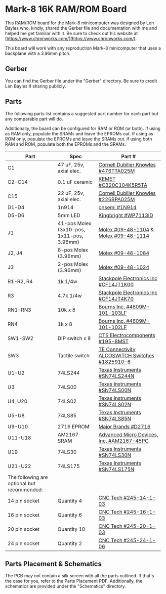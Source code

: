 # Mark-8 16K RAM/ROM Board

This RAM/ROM board for the Mark-8 minicomputer was designed by Len Bayles who, kindly, shared the Gerber file and documentation with me and helped me get familiar with it. Be sure to check out his website at [https://www.chronworks.com/](https://www.chronworks.com/).

This board will work with any reproduction Mark-8 minicomputer that uses a backplane with a 3.96mm pitch.

## Gerber

You can find the Gerber file under the "Gerber" directory. Be sure to credit Len Bayles if sharing publicly.

## Parts

The following parts list contains a suggested part number for each part but any comparable part will do.

Additionally, the board can be configured for RAM or ROM (or both). If using as RAM only, populate the SRAMs and leave the EPROMs out. If using as ROM only, populate the EPROMs and leave the SRAMs out. If using both RAM and ROM, populate both the EPROMs and the SRAMs.

| Part       | Spec        | Part #                   |
| ---------- | ----------- | ------------------------ |
| C1         | 47 uF, 25v, axial elec.  | [Cornell Dubilier Knowles #476TTA025M](https://www.digikey.com/en/products/detail/cornell-dubilier-knowles/476TTA025M/5412827) |
| C2-C14     | 0.1 uF ceramic    | [KEMET #C320C104K5R5TA](https://www.digikey.com/en/products/detail/kemet/C320C104K5R5TA/818040) |
| C15        | 22 uF, 25v, axial elec.  | [Cornell Dubilier Knowles #226BPA025M](https://www.digikey.com/en/products/detail/cornell-dubilier-knowles/226BPA025M/5411600) |
| D1-D4      | 1n914       | [onsemi #1N914](https://www.digikey.com/en/products/detail/onsemi/1N914/978749) |
| D5-D6      | 5mm LED     | [Kingbright #WP7113ID](https://www.digikey.com/en/products/detail/kingbright/WP7113ID/1747663) |
| J1         | 41-pos Molex (3x10-pos, 1x11-pos, 3.96mm) | [Molex #09-48-1104](https://www.digikey.com/en/products/detail/molex/0009481104/863329) & [Molex #09-48-1114](https://www.digikey.com/en/products/detail/molex/0009481114/863330) |
| J2, J4     | 8-pos Molex (3.96mm) | [Molex #09-48-1084](https://www.digikey.com/en/products/detail/molex/0009481084/863327) |
| J3         | 2-pos Molex (3.96mm) | [Molex #09-48-1024](https://www.digikey.com/en/products/detail/molex/0009481024/863321) |
| R1-R2, R4  | 1k 1/4w     | [Stackpole Electronics Inc #CF14JT1K00](https://www.digikey.com/en/products/detail/stackpole-electronics-inc/CF14JT1K00/1741314) |
| R3         | 4.7k 1/4w   | [Stackpole Electronics Inc #CF14JT4K70](https://www.digikey.com/en/products/detail/stackpole-electronics-inc/CF14JT4K70/1741428) |
| RN1-RN3    | 10k x 8     | [Bourns Inc. #4609M-101-103LF](https://www.digikey.com/en/products/detail/bourns-inc/4609M-101-103LF/3787785) |
| RN4        | 1k x 8      | [Bourns Inc. #4609M-101-102LF](https://www.digikey.com/en/products/detail/bourns-inc/4609M-101-102LF/3787784) |
| SW1-SW2    | DIP switch x 8 | [CTS Electrocomponents #195-8MST](https://www.digikey.com/en/products/detail/cts-electrocomponents/195-8MST/90523) |
| SW3        | Tactile switch | [TE Connectivity ALCOSWITCH Switches #1825910-6](https://www.digikey.com/en/products/detail/te-connectivity-alcoswitch-switches/1825910-6/1632536) |
| U1-U2      | 74LS244 | [Texas Instruments #SN74LS244N](https://www.digikey.com/en/products/detail/texas-instruments/SN74LS244N/277299) |
| U3         | 74LS00     | [Texas Instruments #SN74LS00N](https://www.digikey.com/en/products/detail/texas-instruments/SN74LS00N/277272) |
| U4, U20    | 74LS02     | [Texas Instruments #SN74LS02N](https://www.digikey.com/en/products/detail/texas-instruments/SN74LS02N/277273) |
| U5-U8      | 74LS85     | [Texas Instruments #SN74LS85N](https://www.digikey.com/en/products/detail/texas-instruments/SN74LS85N/563035) |
| U9-U10     | 2716 EPROM | [Major Brands #D2716](https://www.jameco.com/z/D2716-Major-Brands-IC-2716-EPROM-16K-Bit-450ns-NMOS-UV-Erasable-and-Electrically-Programmable-EPROM_40002.html) |
| U11-U18    | AM2167 SRAM  | [Advanced Micro Devices, Inc. #AM2167-45PC](https://specialtypartsinc.com/products/1-pc-am2167-45pc-amd-standard-sram-16kx1-40ns-nmos-pdip20) |
| U19        | 74LS30     | [Texas Instruments #SN74LS30N](https://www.digikey.com/en/products/detail/texas-instruments/SN74LS30N/377726) |
| U21-U22    | 74LS175    | [Texas Instruments #SN74LS175N](https://www.digikey.com/en/products/detail/texas-instruments/SN74LS175N/277294) |
| The following are optional but recommended: |
| 14 pin socket  | Quantity 4 | [CNC Tech #245-14-1-03](https://www.digikey.com/en/products/detail/cnc-tech/245-14-1-03/3441580) |
| 16 pin socket  | Quantity 6 | [CNC Tech #245-16-1-03](https://www.digikey.com/en/products/detail/cnc-tech/245-16-1-03/3441581) |
| 20 pin socket  | Quantity 10 | [CNC Tech #245-20-1-03](https://www.digikey.com/en/products/detail/cnc-tech/245-20-1-03/3441583) |
| 24 pin socket | Quantity 2 | [CNC Tech #245-24-1-06](https://www.digikey.com/en/products/detail/cnc-tech/245-24-1-06/3441585) |

## Parts Placement & Schematics

The PCB may not contain a silk screen with all the parts outlined. If that's the case for you, refer to the Parts Placement PDF. Additionally, the schematics are provided under the "Schematics" directory.
